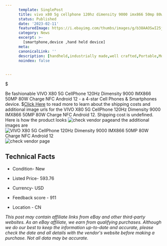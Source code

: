 ```yaml
---
      template: SinglePost
      title: vivo x80 5g cellphone 120hz dimensity 9000 imx866 50mp 80w charge nfc android 12
      status: Published
      date: '2023-02-11'
      featuredImage: https://i.ebayimg.com/thumbs/images/g/b38AAOSwI25jIZMV/s-l225.jpg
      category: News
      excerpt: >-
        [smartphone,device ,hand held device]
      meta:
      canonicalLink: ''
      description: [handheld,industrially made,well crafted,Portable,Mobile,Compact,Convenient,Lightweight,Maneuverable,Man-portable,Miniature,Carriable,Hand-held,Light,Holdable,Transportable,Mobile device,Pocket-sized,On-the-go,Wireless,Cordless,Compact size,Convenient size, smartphone,device ,hand held device]
      noindex: false
      
        
---
```

$

Be fashionable VIVO X80 5G CellPhone 120Hz Dimensity 9000 IMX866 50MP 80W Charge NFC Android 12 - a 4-star Cell Phones & Smartphones device.
$[Click Here](https://www.ebay.com/itm/295342597634?hash=item44c3ca6602%3Ag%3Ab38AAOSwI25jIZMV&mkevt=1&mkcid=1&mkrid=711-53200-19255-0&campid=%253CePNCampaignId%253E&customid=%253CreferenceId%253E&toolid=10049) to read more to learn about the shipping costs and additional image urls for the VIVO X80 5G CellPhone 120Hz Dimensity 9000 IMX866 50MP 80W Charge NFC Android 12. Shipping cost is undefined. Here is how the product looks ![check vendor page](https://i.ebayimg.com/thumbs/images/g/b38AAOSwI25jIZMV/s-l225.jpg)and the additional images are![VIVO X80 5G CellPhone 120Hz Dimensity 9000 IMX866 50MP 80W Charge NFC Android 12](https://i.ebayimg.com/images/g/b38AAOSwI25jIZMV/s-l1200.jpg)![check vendor page](https://origin-galleryplus.ebayimg.com/ws/web/295342597634_2_0_1/225x225.jpg,https://origin-galleryplus.ebayimg.com/ws/web/295342597634_3_0_1/225x225.jpg,https://origin-galleryplus.ebayimg.com/ws/web/295342597634_4_0_1/225x225.jpg,https://origin-galleryplus.ebayimg.com/ws/web/295342597634_5_0_1/225x225.jpg,https://origin-galleryplus.ebayimg.com/ws/web/295342597634_6_0_1/225x225.jpg,https://origin-galleryplus.ebayimg.com/ws/web/295342597634_7_0_1/225x225.jpg,https://origin-galleryplus.ebayimg.com/ws/web/295342597634_8_0_1/225x225.jpg,https://origin-galleryplus.ebayimg.com/ws/web/295342597634_9_0_1/225x225.jpg,https://origin-galleryplus.ebayimg.com/ws/web/295342597634_10_0_1/225x225.jpg,https://origin-galleryplus.ebayimg.com/ws/web/295342597634_11_0_1/225x225.jpg,https://origin-galleryplus.ebayimg.com/ws/web/295342597634_12_0_1/225x225.jpg)



 ## Technical Facts 



     
      

 - Condition- New 


      

 - Listed Price- 593.76 


      

 - Currency- USD 


      

 - Feedback score - 911 


      

 - Location - CN 


      
      

 *_This post may contain affiliate links from eBay and other third-party websites. As an eBay affiliate, we earn from qualifying purchases. Although we do our best to keep the information up-to-date and accurate, please check the date and all details with the vendor's website before making a purchase. Not all data may be accurate._*






